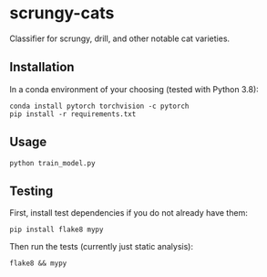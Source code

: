 # scrungy-cats
Classifier for scrungy, drill, and other notable cat varieties.

## Installation

In a conda environment of your choosing (tested with Python 3.8):

```
conda install pytorch torchvision -c pytorch
pip install -r requirements.txt
```

## Usage

```
python train_model.py
```

## Testing

First, install test dependencies if you do not already have them:

```
pip install flake8 mypy
```

Then run the tests (currently just static analysis):

```
flake8 && mypy
```
